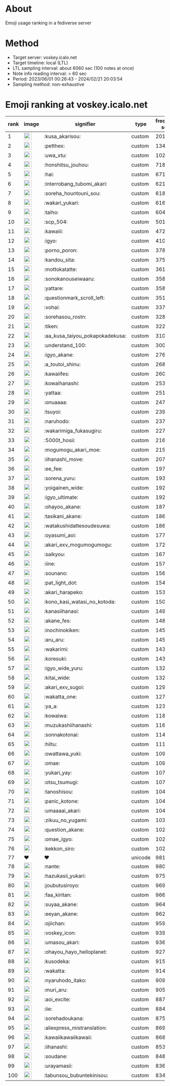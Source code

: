 # About
Emoji usage ranking in a fediverse server

# Method
- Target server: voskey.icalo.net
- Target timeline: local (LTL)
- LTL sampling interval: about 6060 sec (100 notes at once)
- Note info reading interval: > 60 sec
- Period: 2023/06/01 00:26:43 - 2024/02/21 20:03:54 
- Sampling method: non-exhaustive

# Emoji ranking at voskey.icalo.net

|rank|image|signifier|type|frequency score|
|----|----|----|----|----|
|1|<img height="24" src="https://voskey.icalo.net/emoji/kusa_akarisou.webp">|:kusa_akarisou:|custom|20168|
|2|<img height="24" src="https://voskey.icalo.net/emoji/petthex.webp">|:petthex:|custom|13408|
|3|<img height="24" src="https://voskey.icalo.net/emoji/uwa_xtu.webp">|:uwa_xtu:|custom|10257|
|4|<img height="24" src="https://voskey.icalo.net/emoji/honshitsu_jouhou.webp">|:honshitsu_jouhou:|custom|7180|
|5|<img height="24" src="https://voskey.icalo.net/emoji/hai.webp">|:hai:|custom|6711|
|6|<img height="24" src="https://voskey.icalo.net/emoji/interrobang_tubomi_akari.webp">|:interrobang_tubomi_akari:|custom|6211|
|7|<img height="24" src="https://voskey.icalo.net/emoji/soreha_hountouni_sou.webp">|:soreha_hountouni_sou:|custom|6186|
|8|<img height="24" src="https://voskey.icalo.net/emoji/wakari_yukari.webp">|:wakari_yukari:|custom|6163|
|9|<img height="24" src="https://voskey.icalo.net/emoji/taiho.webp">|:taiho:|custom|6047|
|10|<img height="24" src="https://voskey.icalo.net/emoji/scp_504.webp">|:scp_504:|custom|5013|
|11|<img height="24" src="https://voskey.icalo.net/emoji/kawaiii.webp">|:kawaiii:|custom|4725|
|12|<img height="24" src="https://voskey.icalo.net/emoji/igyo.webp">|:igyo:|custom|4104|
|13|<img height="24" src="https://voskey.icalo.net/emoji/porno_poron.webp">|:porno_poron:|custom|3782|
|14|<img height="24" src="https://voskey.icalo.net/emoji/kandou_sita.webp">|:kandou_sita:|custom|3758|
|15|<img height="24" src="https://voskey.icalo.net/emoji/mottokatatte.webp">|:mottokatatte:|custom|3619|
|16|<img height="24" src="https://voskey.icalo.net/emoji/sonokanouseiwaaru.webp">|:sonokanouseiwaaru:|custom|3589|
|17|<img height="24" src="https://voskey.icalo.net/emoji/yattare.webp">|:yattare:|custom|3585|
|18|<img height="24" src="https://voskey.icalo.net/emoji/questionmark_scroll_left.webp">|:questionmark_scroll_left:|custom|3511|
|19|<img height="24" src="https://voskey.icalo.net/emoji/vohai.webp">|:vohai:|custom|3376|
|20|<img height="24" src="https://voskey.icalo.net/emoji/sorehasou_rostn.webp">|:sorehasou_rostn:|custom|3287|
|21|<img height="24" src="https://voskey.icalo.net/emoji/tiken.webp">|:tiken:|custom|3226|
|22|<img height="24" src="https://voskey.icalo.net/emoji/aa_kusa_taiyou_pokapokadekusa.webp">|:aa_kusa_taiyou_pokapokadekusa:|custom|3104|
|23|<img height="24" src="https://voskey.icalo.net/emoji/understand_100.webp">|:understand_100:|custom|3003|
|24|<img height="24" src="https://voskey.icalo.net/emoji/igyo_akane.webp">|:igyo_akane:|custom|2767|
|25|<img height="24" src="https://voskey.icalo.net/emoji/a_toutoi_shinu.webp">|:a_toutoi_shinu:|custom|2685|
|26|<img height="24" src="https://voskey.icalo.net/emoji/kawaiifes.webp">|:kawaiifes:|custom|2606|
|27|<img height="24" src="https://voskey.icalo.net/emoji/kowaihanashi.webp">|:kowaihanashi:|custom|2531|
|28|<img height="24" src="https://voskey.icalo.net/emoji/yattaa.webp">|:yattaa:|custom|2514|
|29|<img height="24" src="https://voskey.icalo.net/emoji/onuaaaa.webp">|:onuaaaa:|custom|2476|
|30|<img height="24" src="https://voskey.icalo.net/emoji/tsuyoi.webp">|:tsuyoi:|custom|2391|
|31|<img height="24" src="https://voskey.icalo.net/emoji/naruhodo.webp">|:naruhodo:|custom|2374|
|32|<img height="24" src="https://voskey.icalo.net/emoji/wakarimiga_fukasugiru.webp">|:wakarimiga_fukasugiru:|custom|2278|
|33|<img height="24" src="https://voskey.icalo.net/emoji/5000t_hosii.webp">|:5000t_hosii:|custom|2167|
|34|<img height="24" src="https://voskey.icalo.net/emoji/mogumogu_akari_moe.webp">|:mogumogu_akari_moe:|custom|2154|
|35|<img height="24" src="https://voskey.icalo.net/emoji/iihanashi_move.webp">|:iihanashi_move:|custom|2079|
|36|<img height="24" src="https://voskey.icalo.net/emoji/ee_fee.webp">|:ee_fee:|custom|1971|
|37|<img height="24" src="https://voskey.icalo.net/emoji/sorena_yuru.webp">|:sorena_yuru:|custom|1932|
|38|<img height="24" src="https://voskey.icalo.net/emoji/yoigainen_wide.webp">|:yoigainen_wide:|custom|1923|
|39|<img height="24" src="https://voskey.icalo.net/emoji/igyo_ultimate.webp">|:igyo_ultimate:|custom|1921|
|40|<img height="24" src="https://voskey.icalo.net/emoji/ohayoo_akane.webp">|:ohayoo_akane:|custom|1871|
|41|<img height="24" src="https://voskey.icalo.net/emoji/tasikani_akane.webp">|:tasikani_akane:|custom|1867|
|42|<img height="24" src="https://voskey.icalo.net/emoji/watakushidattesoudesuwa.webp">|:watakushidattesoudesuwa:|custom|1860|
|43|<img height="24" src="https://voskey.icalo.net/emoji/oyasumi_aoi.webp">|:oyasumi_aoi:|custom|1771|
|44|<img height="24" src="https://voskey.icalo.net/emoji/akari_exv_mogumogumogu.webp">|:akari_exv_mogumogumogu:|custom|1726|
|45|<img height="24" src="https://voskey.icalo.net/emoji/saikyou.webp">|:saikyou:|custom|1670|
|46|<img height="24" src="https://voskey.icalo.net/emoji/iine.webp">|:iine:|custom|1573|
|47|<img height="24" src="https://voskey.icalo.net/emoji/sounano.webp">|:sounano:|custom|1567|
|48|<img height="24" src="https://voskey.icalo.net/emoji/pat_light_dot.webp">|:pat_light_dot:|custom|1547|
|49|<img height="24" src="https://voskey.icalo.net/emoji/akari_harapeko.webp">|:akari_harapeko:|custom|1531|
|50|<img height="24" src="https://voskey.icalo.net/emoji/kono_kasi_watasi_no_kotoda.webp">|:kono_kasi_watasi_no_kotoda:|custom|1500|
|51|<img height="24" src="https://voskey.icalo.net/emoji/kanasiihanasi.webp">|:kanasiihanasi:|custom|1495|
|52|<img height="24" src="https://voskey.icalo.net/emoji/akane_fes.webp">|:akane_fes:|custom|1481|
|53|<img height="24" src="https://voskey.icalo.net/emoji/inochinokiken.webp">|:inochinokiken:|custom|1459|
|54|<img height="24" src="https://voskey.icalo.net/emoji/aru_aru.webp">|:aru_aru:|custom|1455|
|55|<img height="24" src="https://voskey.icalo.net/emoji/wakarimi.webp">|:wakarimi:|custom|1437|
|56|<img height="24" src="https://voskey.icalo.net/emoji/koresuki.webp">|:koresuki:|custom|1432|
|57|<img height="24" src="https://voskey.icalo.net/emoji/igyo_wide_yuru.webp">|:igyo_wide_yuru:|custom|1329|
|58|<img height="24" src="https://voskey.icalo.net/emoji/kitai_wide.webp">|:kitai_wide:|custom|1327|
|59|<img height="24" src="https://voskey.icalo.net/emoji/akari_exv_sugoi.webp">|:akari_exv_sugoi:|custom|1298|
|60|<img height="24" src="https://voskey.icalo.net/emoji/wakatta_one.webp">|:wakatta_one:|custom|1274|
|61|<img height="24" src="https://voskey.icalo.net/emoji/ya_a.webp">|:ya_a:|custom|1234|
|62|<img height="24" src="https://voskey.icalo.net/emoji/kowaiwa.webp">|:kowaiwa:|custom|1183|
|63|<img height="24" src="https://voskey.icalo.net/emoji/muzukashiihanashi.webp">|:muzukashiihanashi:|custom|1164|
|64|<img height="24" src="https://voskey.icalo.net/emoji/sonnakotonai.webp">|:sonnakotonai:|custom|1147|
|65|<img height="24" src="https://voskey.icalo.net/emoji/hiltu.webp">|:hiltu:|custom|1118|
|66|<img height="24" src="https://voskey.icalo.net/emoji/owattawa_yuki.webp">|:owattawa_yuki:|custom|1098|
|67|<img height="24" src="https://voskey.icalo.net/emoji/omae.webp">|:omae:|custom|1097|
|68|<img height="24" src="https://voskey.icalo.net/emoji/yukari_yay.webp">|:yukari_yay:|custom|1075|
|69|<img height="24" src="https://voskey.icalo.net/emoji/otsu_tsumugi.webp">|:otsu_tsumugi:|custom|1072|
|70|<img height="24" src="https://voskey.icalo.net/emoji/tanoshisou.webp">|:tanoshisou:|custom|1047|
|71|<img height="24" src="https://voskey.icalo.net/emoji/panic_kotone.webp">|:panic_kotone:|custom|1046|
|72|<img height="24" src="https://voskey.icalo.net/emoji/umaaaai_akari.webp">|:umaaaai_akari:|custom|1044|
|73|<img height="24" src="https://voskey.icalo.net/emoji/zikuu_no_yugami.webp">|:zikuu_no_yugami:|custom|1033|
|74|<img height="24" src="https://voskey.icalo.net/emoji/question_akane.webp">|:question_akane:|custom|1029|
|75|<img height="24" src="https://voskey.icalo.net/emoji/omae_igyo.webp">|:omae_igyo:|custom|1025|
|76|<img height="24" src="https://voskey.icalo.net/emoji/kekkon_siro.webp">|:kekkon_siro:|custom|1021|
|77|❤|❤|unicode|981|
|78|<img height="24" src="https://voskey.icalo.net/emoji/nante.webp">|:nante:|custom|980|
|79|<img height="24" src="https://voskey.icalo.net/emoji/hazukasii_yukari.webp">|:hazukasii_yukari:|custom|975|
|80|<img height="24" src="https://voskey.icalo.net/emoji/joubutusiroyo.webp">|:joubutusiroyo:|custom|969|
|81|<img height="24" src="https://voskey.icalo.net/emoji/faa_kiritan.webp">|:faa_kiritan:|custom|966|
|82|<img height="24" src="https://voskey.icalo.net/emoji/suyaa_akane.webp">|:suyaa_akane:|custom|964|
|83|<img height="24" src="https://voskey.icalo.net/emoji/eeyan_akane.webp">|:eeyan_akane:|custom|962|
|84|<img height="24" src="https://voskey.icalo.net/emoji/ojiichan.webp">|:ojiichan:|custom|959|
|85|<img height="24" src="https://voskey.icalo.net/emoji/voskey_icon.webp">|:voskey_icon:|custom|939|
|86|<img height="24" src="https://voskey.icalo.net/emoji/umasou_akari.webp">|:umasou_akari:|custom|936|
|87|<img height="24" src="https://voskey.icalo.net/emoji/ohayou_hayo_helloplanet.webp">|:ohayou_hayo_helloplanet:|custom|927|
|88|<img height="24" src="https://voskey.icalo.net/emoji/kusodeka.webp">|:kusodeka:|custom|915|
|89|<img height="24" src="https://voskey.icalo.net/emoji/wakatta.webp">|:wakatta:|custom|914|
|90|<img height="24" src="https://voskey.icalo.net/emoji/nyaruhodo_itako.webp">|:nyaruhodo_itako:|custom|909|
|91|<img height="24" src="https://voskey.icalo.net/emoji/muri_aru.webp">|:muri_aru:|custom|905|
|92|<img height="24" src="https://voskey.icalo.net/emoji/aoi_excite.webp">|:aoi_excite:|custom|887|
|93|<img height="24" src="https://voskey.icalo.net/emoji/iie.webp">|:iie:|custom|884|
|94|<img height="24" src="https://voskey.icalo.net/emoji/sorehadoukana.webp">|:sorehadoukana:|custom|875|
|95|<img height="24" src="https://voskey.icalo.net/emoji/aliexpress_mistranslation.webp">|:aliexpress_mistranslation:|custom|869|
|96|<img height="24" src="https://voskey.icalo.net/emoji/kawaiikawaiikawaii.webp">|:kawaiikawaiikawaii:|custom|868|
|97|<img height="24" src="https://voskey.icalo.net/emoji/iihanashi.webp">|:iihanashi:|custom|853|
|98|<img height="24" src="https://voskey.icalo.net/emoji/soudane.webp">|:soudane:|custom|848|
|99|<img height="24" src="https://voskey.icalo.net/emoji/urayamasii.webp">|:urayamasii:|custom|836|
|100|<img height="24" src="https://voskey.icalo.net/emoji/tabunsou_bubuntekinisou.webp">|:tabunsou_bubuntekinisou:|custom|834|
